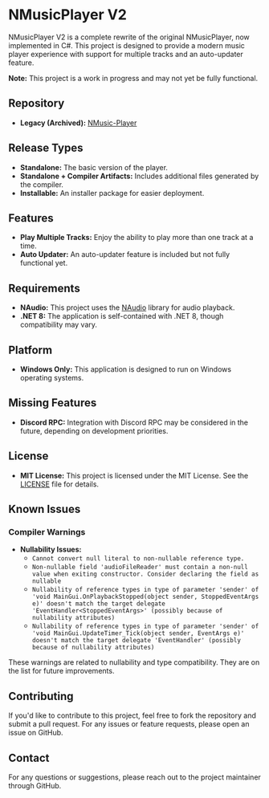 # NMusicPlayer V2

NMusicPlayer V2 is a complete rewrite of the original NMusicPlayer, now implemented in C#. This project is designed to provide a modern music player experience with support for multiple tracks and an auto-updater feature. 

**Note:** This project is a work in progress and may not yet be fully functional.

## Repository
- **Legacy (Archived):** [NMusic-Player](https://github.com/Nilonic/NMusic-Player)

## Release Types

- **Standalone:** The basic version of the player.
- **Standalone + Compiler Artifacts:** Includes additional files generated by the compiler.
- **Installable:** An installer package for easier deployment.

## Features

- **Play Multiple Tracks:** Enjoy the ability to play more than one track at a time.
- **Auto Updater:** An auto-updater feature is included but not fully functional yet.

## Requirements

- **NAudio:** This project uses the [NAudio](https://github.com/naudio/NAudio) library for audio playback.
- **.NET 8:** The application is self-contained with .NET 8, though compatibility may vary.

## Platform

- **Windows Only:** This application is designed to run on Windows operating systems.

## Missing Features

- **Discord RPC:** Integration with Discord RPC may be considered in the future, depending on development priorities.

## License

- **MIT License:** This project is licensed under the MIT License. See the [LICENSE](LICENSE) file for details.

## Known Issues

### Compiler Warnings

- **Nullability Issues:**
  - `Cannot convert null literal to non-nullable reference type.`
  - `Non-nullable field 'audioFileReader' must contain a non-null value when exiting constructor. Consider declaring the field as nullable`
  - `Nullability of reference types in type of parameter 'sender' of 'void MainGui.OnPlaybackStopped(object sender, StoppedEventArgs e)' doesn't match the target delegate 'EventHandler<StoppedEventArgs>' (possibly because of nullability attributes)`
  - `Nullability of reference types in type of parameter 'sender' of 'void MainGui.UpdateTimer_Tick(object sender, EventArgs e)' doesn't match the target delegate 'EventHandler' (possibly because of nullability attributes)`

These warnings are related to nullability and type compatibility. They are on the list for future improvements.

## Contributing

If you'd like to contribute to this project, feel free to fork the repository and submit a pull request. For any issues or feature requests, please open an issue on GitHub.

## Contact

For any questions or suggestions, please reach out to the project maintainer through GitHub.
